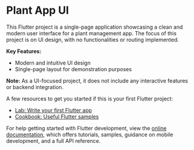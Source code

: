 # Plant App UI

This Flutter project is a single-page application showcasing a clean and modern user interface for a plant management app. The focus of this project is on UI design, with no functionalities or routing implemented.

**Key Features:**
- Modern and intuitive UI design
- Single-page layout for demonstration purposes

**Note:** As a UI-focused project, it does not include any interactive features or backend integration.



A few resources to get you started if this is your first Flutter project:

- [Lab: Write your first Flutter app](https://docs.flutter.dev/get-started/codelab)
- [Cookbook: Useful Flutter samples](https://docs.flutter.dev/cookbook)

For help getting started with Flutter development, view the
[online documentation](https://docs.flutter.dev/), which offers tutorials,
samples, guidance on mobile development, and a full API reference.
